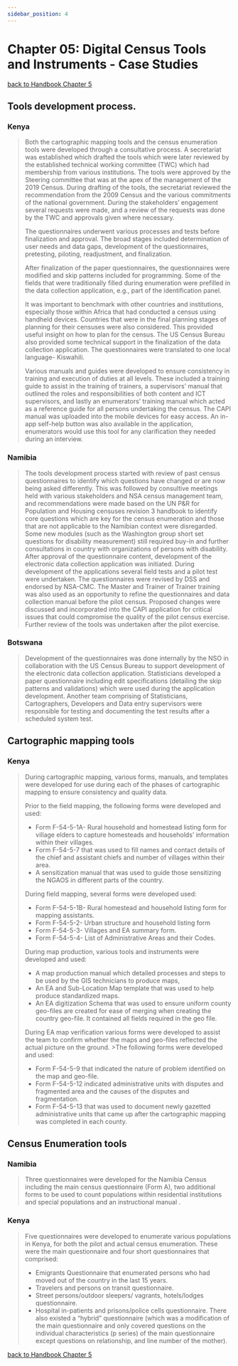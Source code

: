 ```yaml
---
sidebar_position: 4
---
```


# Chapter 05: Digital Census Tools and Instruments - Case Studies
[back to Handbook Chapter 5]([/docs/category/chapter-02-planning-a-digital-census](https://tech-acs.github.io/e-census-handbook/docs/category/chapter-05-digital-census-tools-and-instruments))

## Tools development process. 
### Kenya
>Both the cartographic mapping tools and the census enumeration tools were developed through a consultative process. A secretariat was established which drafted the tools which were later reviewed by the established technical working committee (TWC) which had membership from various institutions. The tools were approved by the Steering committee that was at the apex of the management of the 2019 Census. During drafting of the tools, the secretariat reviewed the recommendation from the 2009 Census and the various commitments of the national government. During the stakeholders’ engagement several requests were made, and a review of the requests was done by the TWC and approvals given where necessary.
>
>The questionnaires underwent various processes and tests before finalization and approval. The broad stages included determination of user needs and data gaps, development of the questionnaires, pretesting, piloting, readjustment, and finalization.
>
>After finalization of the paper questionnaires, the questionnaires were modified and skip patterns included for programming. Some of the fields that were traditionally filled during enumeration were prefilled in the data collection application, e.g., part of the identification panel.
>
>It was important to benchmark with other countries and institutions, especially those within Africa that had conducted a census using handheld devices. Countries that were in the final planning stages of planning for their censuses were also considered. This provided useful insight on how to plan for the census. The US Census Bureau also provided some technical support in the finalization of the data collection application. The questionnaires were translated to one local language- Kiswahili. 
>
>Various manuals and guides were developed to ensure consistency in training and execution of duties at all levels. These included a training guide to assist in the training of trainers, a supervisors’ manual that outlined the roles and responsibilities of both content and ICT supervisors, and lastly an enumerators’ training manual which acted as a reference guide for all persons undertaking the census.
The CAPI manual was uploaded into the mobile devices for easy access. An in-app self-help button was also available in the application, enumerators would use this tool for any clarification they needed during an interview.

### Namibia
>The tools development process started with review of past census questionnaires to identify which questions have changed or are now being asked differently. This was followed by consultive meetings held with various stakeholders and NSA census management team, and recommendations were made based on the UN P&R for Population and Housing censuses revision 3 handbook to identify core questions which are key for the census enumeration and those that are not applicable to the Namibian context were disregarded. Some new modules (such as the Washington group short set questions for disability measurement) still required buy-in and further consultations in country with organizations of persons with disability.
>After approval of the questionnaire content, development of the electronic data collection application was initiated. During development of the applications several field tests and a pilot test were undertaken. The questionnaires were revised by DSS and endorsed by NSA-CMC. The Master and Trainer of Trainer training was also used as an opportunity to refine the questionnaires and data collection manual before the pilot census. Proposed changes were discussed and incorporated into the CAPI application for critical issues that could compromise the quality of the pilot census exercise. Further review of the tools was undertaken after the pilot exercise. 

### Botswana
>Development of the questionnaires was done internally by the NSO in collaboration with the US Census Bureau to support development of the electronic data collection application. Statisticians developed a paper questionnaire including edit specifications (detailing the skip patterns and validations) which were used during the application development. Another team comprising of Statisticians, Cartographers, Developers and Data entry supervisors were responsible for testing and documenting the test results after a scheduled system test.

## Cartographic mapping tools 
### Kenya
>During cartographic mapping, various forms, manuals, and templates were developed for use during each of the phases of cartographic mapping to ensure consistency and quality data.
>
>Prior to the field mapping, the following forms were developed and used: 
>-	Form F-54-5-1A- Rural household and homestead listing form for village elders to capture homesteads and households’ information within their villages.
>-	Form F-54-5-7 that was used to fill names and contact details of the chief and assistant chiefs and number of villages within their area. 
>-	A sensitization manual that was used to guide those sensitizing the NGAOS in different parts of the country.  
>
>During field mapping, several forms were developed used:
>-	Form F-54-5-1B- Rural homestead and household listing form for mapping assistants.
>-	Form F-54-5-2- Urban structure and household listing form 
>-	Form F-54-5-3- Villages and EA summary form.
>-	Form F-54-5-4- List of Administrative Areas and their Codes. 
>
>During map production, various tools and instruments were developed and used: 
>-	A map production manual which detailed processes and steps to be used by the GIS technicians to produce maps, 
>-	An EA and Sub-Location Map template that was used to help produce standardized maps.
>-	An EA digitization Schema that was used to ensure uniform county geo-files are created for ease of merging when creating the country geo-file. It contained all fields required in the geo file. 
>
>During EA map verification various forms were developed to assist the team to confirm whether the maps and geo-files reflected the actual picture on the ground. >The following forms were developed and used:
>-	Form F-54-5-9 that indicated the nature of problem identified on the map and geo-file.
>-	Form F-54-5-12 indicated administrative units with disputes and fragmented area and the causes of the disputes and fragmentation.
>-	Form F-54-5-13 that was used to document newly gazetted  administrative units that came up after the cartographic mapping was completed in each county.

## Census Enumeration tools
### Namibia
>Three questionnaires were developed for the Namibia Census including the main census questionnaire (Form A), two additional forms to be used to count populations within residential institutions and special populations and an instructional manual .

### Kenya
>Five questionnaires were developed to enumerate various populations in Kenya, for both the pilot and actual census enumeration. These were the main questionnaire and four short questionnaires that comprised:
>- Emigrants Questionnaire that enumerated persons who had moved out of the country in the last 15 years. 
>- Travelers and persons on transit questionnaire. 
>- Street persons/outdoor sleepers/ vagrants, hotels/lodges questionnaire.
>- Hospital in-patients and prisons/police cells questionnaire.
>There also existed a “hybrid” questionnaire (which was a modification of the main questionnaire and only covered questions on the individual characteristics (p series) of the main questionnaire except questions on relationship, and line number of the mother).

[back to Handbook Chapter 5]([/docs/category/chapter-02-planning-a-digital-census](https://tech-acs.github.io/e-census-handbook/docs/category/chapter-05-digital-census-tools-and-instruments))

